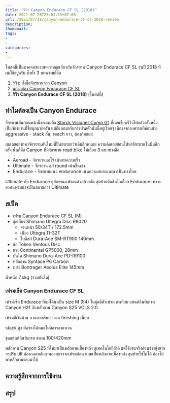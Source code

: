 ```yaml
---
title: "รีวิว Canyon Endurace CF SL (2018)"
date: 2021-07-28T23:01:15+07:00
url: /2021/07/28/canyon-endurace-cf-sl-2018-review
description:
thumbnail:
tags:
-
-
categories:
-
---
```


โพสต์นี้เป็นภาคจบของบทความชุดเกี่ยวกับจักรยาน Canyon Endurace CF SL รุ่นปี 2018 ที่ผมใช้อยู่ครับ
ซึ่งทั้ง 3 บทความก็คือ

1. [รีวิว: สั่งซื้อจักรยานจาก Canyon](https://armno.in.th/2019/01/28/ordering-a-canyon-bike-review/)
2. [แกะกล่อง Canyon Endurace CF SL](https://armno.in.th/2019/09/11/unboxing-canyon-endurace-cf-sl/)
3. **รีวิว Canyon Endurace CF SL (2018)** (โพสต์นี้)

## ทำไมต้องเป็น Canyon Endurace

จักรยานคันก่อนหน้านี้ของผมคือ [Storck Visioner Comp G1](https://armno.in.th/2018/03/17/review-storck-visioner-comp-g1/)
ที่เคยเขียนรีวิวไปแล้วครั้งหนึ่ง เป็นจักรยานที่ขี่สนุกมากครับ แต่ก็แลกมากับการปวดตัวนั่นนี่อยู่เรื่อยๆ เนื่องจากองศารถที่ค่อนข้าง aggressive - stack สั้น, reach ยาว, ต้องก้มเยอะ

ผมเลยอยากหาจักรยานคันใหม่ที่ปั่นสบายกว่าเดิมอีกหน่อย ความคิดเลยย้อนไปหาจักรยานในฝันอีกครั้ง
นั่นก็คือ Canyon ที่มีจักรยาน road bike ให้เลือก 3 แนวทางคือ

- Aeroad - จักรยานแอโร่ เน้นทำความเร็ว
- Ultimate - จักรยาน all round เน้นขึ้นเขา
- Endurace - จักรยานแนว endurance เน้นความสบายและการปั่นทางไกล

Ultimate กับ Endurace ดูลักษณะเฟรมแล้วคล้ายกัน
สุดท้ายตัดสินใจเลือก Endurace เพราะองศาเฟรมน่าจะปั่นสบายกว่า Ultimate


## สเป็ค

- เฟรม Canyon Endurace CF SL (M)
- ชุดเกียร์ Shimano Ultegra Disc R8020
  - จานหน้า 50/34T / 172.5mm
  - เฟือง Ultegra 11-32T
  - ใบดิสก์ Dura-Ace SM-RT900 140mm
- ล้อ Token Ventous Disc
- ยาง Continental GP5000, 28mm
- บันได Shimano Dura-Ace PD-R9100
- หลักอาน Syntace P6 Carbon
- เบาะ Bontrager Aeolus Elite 145mm

น้ำหนัก 7.xkg (รวมบันได)

### เฟรมเซ็ต Canyon Endurace CF SL

เฟรมเซ็ต Endurace ที่ผมได้มาเป็น size M (54) ในชุดมีตัวเฟรม ตะเกียบ
แฮนด์อินทิเกรต Canyon H31 กับหลักอาน Canyon S25 VCLS 2.0

เฟรมสีเงินด้าน ลวดลายเรียบๆ งาน finishing เนี้ยบ

stack สูง ตัดซางได้หมดไม่ต้องรองแหวน

ชุดแฮนด์อินทิเกรต ขนาด 100/420mm

หลักอาน Canyon S25 ที่ให้มาเป็นหลักอานเยื้องหลัง ดูเทคโนโลยีล้ำดี แต่ใช้งานจริงค่อนข้างยุ่งยาก จะปรับ tilt ต้องถอดหลักอานออกมาจากเฟรมก่อน
แถมเป็นหลักอานเยื้องหลัง สุดท้ายใช้ไม่ได้ ต้องไปหาหลักอานตรงมาใช้

## ความรู้สึกจากการใช้งาน

## สรุป


